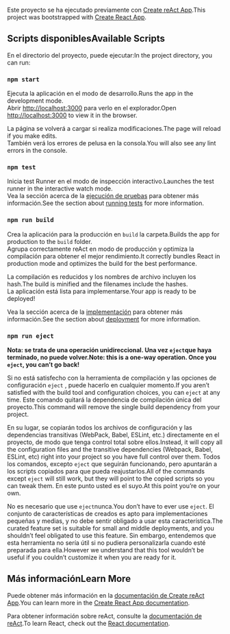 <span data-ttu-id="af625-101">Este proyecto se ha ejecutado previamente con [Create reAct App](https://github.com/facebook/create-react-app).</span><span class="sxs-lookup"><span data-stu-id="af625-101">This project was bootstrapped with [Create React App](https://github.com/facebook/create-react-app).</span></span>

## <a name="available-scripts"></a><span data-ttu-id="af625-102">Scripts disponibles</span><span class="sxs-lookup"><span data-stu-id="af625-102">Available Scripts</span></span>

<span data-ttu-id="af625-103">En el directorio del proyecto, puede ejecutar:</span><span class="sxs-lookup"><span data-stu-id="af625-103">In the project directory, you can run:</span></span>

### `npm start`

<span data-ttu-id="af625-104">Ejecuta la aplicación en el modo de desarrollo.</span><span class="sxs-lookup"><span data-stu-id="af625-104">Runs the app in the development mode.</span></span><br>
<span data-ttu-id="af625-105">Abrir [http://localhost:3000](http://localhost:3000) para verlo en el explorador.</span><span class="sxs-lookup"><span data-stu-id="af625-105">Open [http://localhost:3000](http://localhost:3000) to view it in the browser.</span></span>

<span data-ttu-id="af625-106">La página se volverá a cargar si realiza modificaciones.</span><span class="sxs-lookup"><span data-stu-id="af625-106">The page will reload if you make edits.</span></span><br>
<span data-ttu-id="af625-107">También verá los errores de pelusa en la consola.</span><span class="sxs-lookup"><span data-stu-id="af625-107">You will also see any lint errors in the console.</span></span>

### `npm test`

<span data-ttu-id="af625-108">Inicia test Runner en el modo de inspección interactivo.</span><span class="sxs-lookup"><span data-stu-id="af625-108">Launches the test runner in the interactive watch mode.</span></span><br>
<span data-ttu-id="af625-109">Vea la sección acerca de la [ejecución de pruebas](https://facebook.github.io/create-react-app/docs/running-tests) para obtener más información.</span><span class="sxs-lookup"><span data-stu-id="af625-109">See the section about [running tests](https://facebook.github.io/create-react-app/docs/running-tests) for more information.</span></span>

### `npm run build`

<span data-ttu-id="af625-110">Crea la aplicación para la producción en `build` la carpeta.</span><span class="sxs-lookup"><span data-stu-id="af625-110">Builds the app for production to the `build` folder.</span></span><br>
<span data-ttu-id="af625-111">Agrupa correctamente reAct en modo de producción y optimiza la compilación para obtener el mejor rendimiento.</span><span class="sxs-lookup"><span data-stu-id="af625-111">It correctly bundles React in production mode and optimizes the build for the best performance.</span></span>

<span data-ttu-id="af625-112">La compilación es reducidos y los nombres de archivo incluyen los hash.</span><span class="sxs-lookup"><span data-stu-id="af625-112">The build is minified and the filenames include the hashes.</span></span><br>
<span data-ttu-id="af625-113">La aplicación está lista para implementarse.</span><span class="sxs-lookup"><span data-stu-id="af625-113">Your app is ready to be deployed!</span></span>

<span data-ttu-id="af625-114">Vea la sección acerca de la [implementación](https://facebook.github.io/create-react-app/docs/deployment) para obtener más información.</span><span class="sxs-lookup"><span data-stu-id="af625-114">See the section about [deployment](https://facebook.github.io/create-react-app/docs/deployment) for more information.</span></span>

### `npm run eject`

<span data-ttu-id="af625-115">**Nota: se trata de una operación unidireccional. Una vez `eject`que haya terminado, no puede volver.**</span><span class="sxs-lookup"><span data-stu-id="af625-115">**Note: this is a one-way operation. Once you `eject`, you can’t go back!**</span></span>

<span data-ttu-id="af625-116">Si no está satisfecho con la herramienta de compilación y las opciones de configuración `eject` , puede hacerlo en cualquier momento.</span><span class="sxs-lookup"><span data-stu-id="af625-116">If you aren’t satisfied with the build tool and configuration choices, you can `eject` at any time.</span></span> <span data-ttu-id="af625-117">Este comando quitará la dependencia de compilación única del proyecto.</span><span class="sxs-lookup"><span data-stu-id="af625-117">This command will remove the single build dependency from your project.</span></span>

<span data-ttu-id="af625-118">En su lugar, se copiarán todos los archivos de configuración y las dependencias transitivas (WebPack, Babel, ESLint, etc.) directamente en el proyecto, de modo que tenga control total sobre ellos.</span><span class="sxs-lookup"><span data-stu-id="af625-118">Instead, it will copy all the configuration files and the transitive dependencies (Webpack, Babel, ESLint, etc) right into your project so you have full control over them.</span></span> <span data-ttu-id="af625-119">Todos los comandos, excepto `eject` que seguirán funcionando, pero apuntarán a los scripts copiados para que pueda reajustarlos.</span><span class="sxs-lookup"><span data-stu-id="af625-119">All of the commands except `eject` will still work, but they will point to the copied scripts so you can tweak them.</span></span> <span data-ttu-id="af625-120">En este punto usted es el suyo.</span><span class="sxs-lookup"><span data-stu-id="af625-120">At this point you’re on your own.</span></span>

<span data-ttu-id="af625-121">No es necesario que use `eject`nunca.</span><span class="sxs-lookup"><span data-stu-id="af625-121">You don’t have to ever use `eject`.</span></span> <span data-ttu-id="af625-122">El conjunto de características de creados es apto para implementaciones pequeñas y medias, y no debe sentir obligado a usar esta característica.</span><span class="sxs-lookup"><span data-stu-id="af625-122">The curated feature set is suitable for small and middle deployments, and you shouldn’t feel obligated to use this feature.</span></span> <span data-ttu-id="af625-123">Sin embargo, entendemos que esta herramienta no sería útil si no pudiera personalizarla cuando esté preparada para ella.</span><span class="sxs-lookup"><span data-stu-id="af625-123">However we understand that this tool wouldn’t be useful if you couldn’t customize it when you are ready for it.</span></span>

## <a name="learn-more"></a><span data-ttu-id="af625-124">Más información</span><span class="sxs-lookup"><span data-stu-id="af625-124">Learn More</span></span>

<span data-ttu-id="af625-125">Puede obtener más información en la [documentación de Create reAct App](https://facebook.github.io/create-react-app/docs/getting-started).</span><span class="sxs-lookup"><span data-stu-id="af625-125">You can learn more in the [Create React App documentation](https://facebook.github.io/create-react-app/docs/getting-started).</span></span>

<span data-ttu-id="af625-126">Para obtener información sobre reAct, consulte la [documentación de reAct](https://reactjs.org/).</span><span class="sxs-lookup"><span data-stu-id="af625-126">To learn React, check out the [React documentation](https://reactjs.org/).</span></span>
